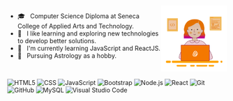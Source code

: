 <img width="30%" align="right" alt="Github" src="https://github.com/alenaprag/alenaprag/blob/main/giphy.gif" />

- 🎓 &nbsp; Computer Science Diploma at Seneca College of Applied Arts and Technology.
- 🤔 &nbsp; I like learning and exploring new technologies to develop better solutions.
- 🌱 &nbsp; I'm currently learning JavaScript and ReactJS.
- 🌟 &nbsp; Pursuing Astrology as a hobby.

<br />

  ![HTML5](https://img.shields.io/badge/-HTML5-333333?style=flat&logo=HTML5)
  ![CSS](https://img.shields.io/badge/-CSS-333333?style=flat&logo=CSS3&logoColor=1572B6)
  ![JavaScript](https://img.shields.io/badge/-JavaScript-333333?style=flat&logo=javascript)
  ![Bootstrap](https://img.shields.io/badge/-Bootstrap-333333?style=flat&logo=bootstrap&logoColor=563D7C)
  ![Node.js](https://img.shields.io/badge/-Node.js-333333?style=flat&logo=node.js)
  ![React](https://img.shields.io/badge/-React-333333?style=flat&logo=react)
  ![Git](https://img.shields.io/badge/-Git-333333?style=flat&logo=git)
  ![GitHub](https://img.shields.io/badge/-GitHub-333333?style=flat&logo=github)
  ![MySQL](https://img.shields.io/badge/-MySQL-333333?style=flat&logo=mysql)
  ![Visual Studio Code](https://img.shields.io/badge/-Visual%20Studio%20Code-333333?style=flat&logo=visual-studio-code&logoColor=007ACC)
